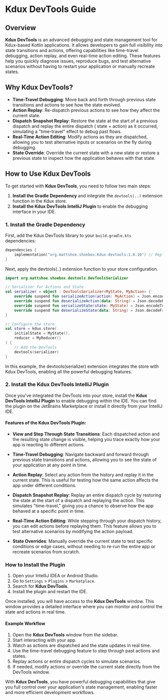 # Kdux DevTools Guide

## Overview

**Kdux DevTools** is an advanced debugging and state management tool for Kdux-based Kotlin applications. It allows
developers to gain full visibility into state transitions and actions, offering capabilities like time-travel debugging,
action replay, and even real-time action editing. These features help you quickly diagnose issues, reproduce bugs, and
test alternative scenarios without having to restart your application or manually recreate states.

## Why Kdux DevTools?

- **Time-Travel Debugging**: Move back and forth through previous state transitions and actions to see how the state
  evolved.
- **Action Replay**: Re-dispatch previous actions to see how they affect the current state.
- **Dispatch Snapshot Replay**: Restore the state at the start of a previous dispatch and replay the entire dispatch (
  state + action) as it occurred, simulating a "time-travel" effect to debug past flows.
- **Real-Time Action Editing**: Modify actions as they are dispatched, allowing you to test alternative inputs or
  scenarios on the fly during debugging.
- **State Override**: Override the current state with a new state or restore a previous state to inspect how the
  application behaves with that state.

## How to Use Kdux DevTools

To get started with **Kdux DevTools**, you need to follow two main steps:

1. **Install the Gradle Dependency** and integrate the `devtools(..)` extension function in the Kdux store.
2. **Install the Kdux DevTools IntelliJ Plugin** to enable the debugging interface in your IDE.

### 1. Install the Gradle Dependency

First, add the Kdux DevTools library to your `build.gradle.kts` dependencies:

```kotlin
dependencies {
    implementation("org.mattshoe.shoebox:Kdux-devtools:1.0.10") // Replace with the correct version
}
```

Next, apply the devtools(..) extension function to your store configuration.

```kotlin
import org.mattshoe.shoebox.devtools.DevToolsSerializer

// Serializer for Actions and State
val serializer = object : DevToolsSerializer<MyState, MyAction> {
    override suspend fun serializeAction(action: MyAction) = Json.encodeToString(action)
    override suspend fun deserializeAction(data: String) = Json.decodeFromString(data)
    override suspend fun serializeState(state: MyState) = Json.encodeToString(state)
    override suspend fun deserializeState(data: String) = Json.decodeFromString(data)
}

// Configure the store
val store = kdux.store(
    initialState = MyState(),
    reducer = MyReducer()
) {
    // Add the DevTools
    devtools(serializer)
}
```

In this example, the devtools(serializer) extension integrates the store with Kdux DevTools, enabling all the powerful
debugging features.

### 2. Install the Kdux DevTools IntelliJ Plugin

Once you've integrated the DevTools into your store, install the **Kdux DevTools IntelliJ Plugin** to enable debugging
within the IDE. You can find the plugin on the JetBrains Marketplace or install it directly from your IntelliJ IDE.

#### Features of the Kdux DevTools Plugin:

- **View and Step Through State Transitions**: Each dispatched action and the resulting state change is visible, helping
  you trace exactly how your app is reacting to different actions.

- **Time-Travel Debugging**: Navigate backward and forward through previous state transitions and actions, allowing you
  to see the state of your application at any point in time.

- **Action Replay**: Select any action from the history and replay it in the current state. This is useful for testing
  how the same action affects the app under different conditions.

- **Dispatch Snapshot Replay**: Replay an entire dispatch cycle by restoring the state at the start of a dispatch and
  replaying the action. This simulates "time-travel," giving you a chance to observe how the app behaved at a specific
  point in time.

- **Real-Time Action Editing**: While stepping through your dispatch history, you can edit actions before replaying
  them. This feature allows you to test alternative scenarios by modifying the action payload.

- **State Overrides**: Manually override the current state to test specific conditions or edge cases, without needing to
  re-run the entire app or recreate scenarios from scratch.

### How to Install the Plugin

1. Open your IntelliJ IDEA or Android Studio.
2. Go to `Settings` > `Plugins` > `Marketplace`.
3. Search for **Kdux DevTools**.
4. Install the plugin and restart the IDE.

Once installed, you will have access to the **Kdux DevTools** window. This window provides a detailed interface where
you can monitor and control the state and actions in real time.

#### Example Workflow

1. Open the **Kdux DevTools** window from the sidebar.
2. Start interacting with your app.
3. Watch as actions are dispatched and the state updates in real time.
4. Use the time-travel debugging feature to step through past actions and states.
5. Replay actions or entire dispatch cycles to simulate scenarios.
6. If needed, modify actions or override the current state directly from the DevTools window.

With **Kdux DevTools**, you have powerful debugging capabilities that give you full control over your application's
state management, enabling faster and more efficient development workflows.
